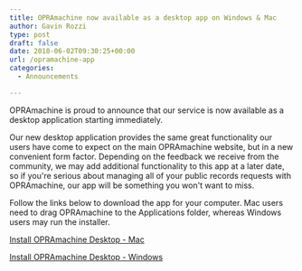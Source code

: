```yaml
---
title: OPRAmachine now available as a desktop app on Windows & Mac
author: Gavin Rozzi
type: post
draft: false
date: 2018-06-02T09:30:25+00:00
url: /opramachine-app
categories:
  - Announcements

---
```


OPRAmachine is proud to announce that our service is now available as a desktop application starting immediately.

Our new desktop application provides the same great functionality our users have come to expect on the main OPRAmachine website, but in a new convenient form factor. Depending on the feedback we receive from the community, we may add additional functionality to this app at a later date, so if you're serious about managing all of your public records requests with OPRAmachine, our app will be something you won't want to miss.

Follow the links below to download the app for your computer. Mac users need to drag OPRAmachine to the Applications folder, whereas Windows users may run the installer.

[Install OPRAmachine Desktop - Mac](https://s3.amazonaws.com/rozzimedia-releases/opramachine/0.1/OPRAmachine.dmg)

[Install OPRAmachine Desktop - Windows](https://s3.amazonaws.com/rozzimedia-releases/opramachine/0.1/Install+OPRAmachine.exe)